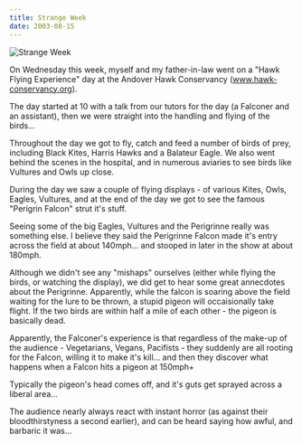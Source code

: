 ```yaml
---
title: Strange Week
date: 2003-08-15
---
```


![Strange Week](https://source.unsplash.com/DWyRC2juMgs/1600x900)

On Wednesday this week, myself and my father-in-law went on a "Hawk Flying Experience" day at the Andover Hawk Conservancy (www.hawk-conservancy.org).

The day started at 10 with a talk from our tutors for the day (a Falconer and an assistant), then we were straight into the handling and flying of the birds...

Throughout the day we got to fly, catch and feed a number of birds of prey, including Black Kites, Harris Hawks and a Balateur Eagle. We also went behind the scenes in the hospital, and in numerous aviaries to see birds like Vultures and Owls up close.

During the day we saw a couple of flying displays - of various Kites, Owls, Eagles, Vultures, and at the end of the day we got to see the famous "Perigrin Falcon" strut it's stuff.

Seeing some of the big Eagles, Vultures and the Perigrinne really was something else. I believe they said the Perigrinne Falcon made it's entry across the field at about 140mph... and stooped in later in the show at about 180mph.

Although we didn't see any "mishaps" ourselves (either while flying the birds, or watching the display), we did get to hear some great annecdotes about the Perigrinne. Apparently, while the falcon is soaring above the field waiting for the lure to be thrown, a stupid pigeon will occaisionally take flight. If the two birds are within half a mile of each other - the pigeon is basically dead.

Apparently, the Falconer's experience is that regardless of the make-up of the audience - Vegetarians, Vegans, Pacifists - they suddenly are all rooting for the Falcon, willing it to make it's kill... and then they discover what happens when a Falcon hits a pigeon at 150mph+

Typically the pigeon's head comes off, and it's guts get sprayed across a liberal area...

The audience nearly always react with instant horror (as against their bloodthirstyness a second earlier), and can be heard saying how awful, and barbaric it was...